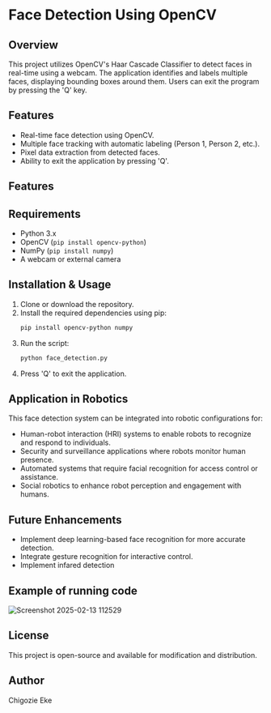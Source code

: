 # Face Detection Using OpenCV

## Overview
This project utilizes OpenCV's Haar Cascade Classifier to detect faces in real-time using a webcam. The application identifies and labels multiple faces, displaying bounding boxes around them. Users can exit the program by pressing the 'Q' key.

## Features
- Real-time face detection using OpenCV.
- Multiple face tracking with automatic labeling (Person 1, Person 2, etc.).
- Pixel data extraction from detected faces.
- Ability to exit the application by pressing 'Q'.
## Features

## Requirements
- Python 3.x
- OpenCV (`pip install opencv-python`)
- NumPy (`pip install numpy`)
- A webcam or external camera

## Installation & Usage
1. Clone or download the repository.
2. Install the required dependencies using pip:
   ```sh
   pip install opencv-python numpy
   ```
3. Run the script:
   ```sh
   python face_detection.py
   ```
4. Press 'Q' to exit the application.

## Application in Robotics
This face detection system can be integrated into robotic configurations for:
- Human-robot interaction (HRI) systems to enable robots to recognize and respond to individuals.
- Security and surveillance applications where robots monitor human presence.
- Automated systems that require facial recognition for access control or assistance.
- Social robotics to enhance robot perception and engagement with humans.

## Future Enhancements
- Implement deep learning-based face recognition for more accurate detection.
- Integrate gesture recognition for interactive control.
- Implement infared detection

## Example of running code
![Screenshot 2025-02-13 112529](https://github.com/user-attachments/assets/7e9a01ad-dfb0-4467-bc08-720f305059a3)

## License
This project is open-source and available for modification and distribution.

## Author
Chigozie Eke

